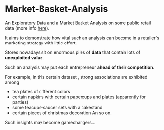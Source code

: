 # Market-Basket-Analysis

An Exploratory Data and a Market Basket Analysis on some public retail data (more info [here](https://archive.ics.uci.edu/ml/datasets/online+retail)).

It aims to demonstrate how vital such an analysis can become in a retailer's marketing strategy with little effort.

Stores nowadays sit on enormous piles of **data** that contain lots of **unexploited value**. 

Such an analysis may put each entrepreneur **ahead of their competition**.

For example, in this certain dataset , strong associations are exhibited among
* tea plates of different colors
* certain napkins with certain papercups and plates (apparently for parties)
* some teacups-saucer sets with a cakestand
* certain pieces of christmas decoration
An so on.

Such insights may become gamechangers... 
